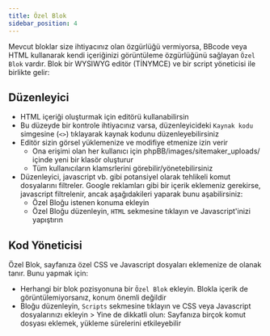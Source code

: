 ```yaml
---
title: Özel Blok
sidebar_position: 4
---
```


Mevcut bloklar size ihtiyacınız olan özgürlüğü vermiyorsa, BBcode veya HTML kullanarak kendi içeriğinizi görüntüleme özgürlüğünü sağlayan `Özel Blok` vardır. Blok bir WYSIWYG editör (TİNYMCE) ve bir script yöneticisi ile birlikte gelir:

## Düzenleyici

-   HTML içeriği oluşturmak için editörü kullanabilirsin
-   Bu düzeyde bir kontrole ihtiyacınız varsa, düzenleyicideki `Kaynak kodu` simgesine (`<>`) tıklayarak kaynak kodunu düzenleyebilirsiniz
-   Editör sizin görsel yüklemenize ve modifiye etmenize izin verir
    -   Ona erişimi olan her kullanıcı için phpBB/images/sitemaker_uploads/ içinde yeni bir klasör oluşturur
    -   Tüm kullanıcıların klamsrlerini görebilir/yönetebilirsiniz
-   Düzenleyici, javascript vb. gibi potansiyel olarak tehlikeli komut dosyalarını filtreler. Google reklamları gibi bir içerik eklemeniz gerekirse, javascript filtrelenir, ancak aşağıdakileri yaparak bunu aşabilirsiniz:
    -   Özel Bloğu istenen konuma ekleyin
    -   Özel Bloğu düzenleyin, `HTML` sekmesine tıklayın ve Javascript'inizi yapıştırın

## Kod Yöneticisi

Özel Blok, sayfanıza özel CSS ve Javascript dosyaları eklemenize de olanak tanır. Bunu yapmak için:

-   Herhangi bir blok pozisyonuna bir `Özel Blok` ekleyin. Blokla içerik de görüntülemiyorsanız, konum önemli değildir
-   Bloğu düzenleyin, `Scripts` sekmesine tıklayın ve CSS veya Javascript dosyalarınızı ekleyin > Yine de dikkatli olun: Sayfanıza birçok komut dosyası eklemek, yükleme sürelerini etkileyebilir
